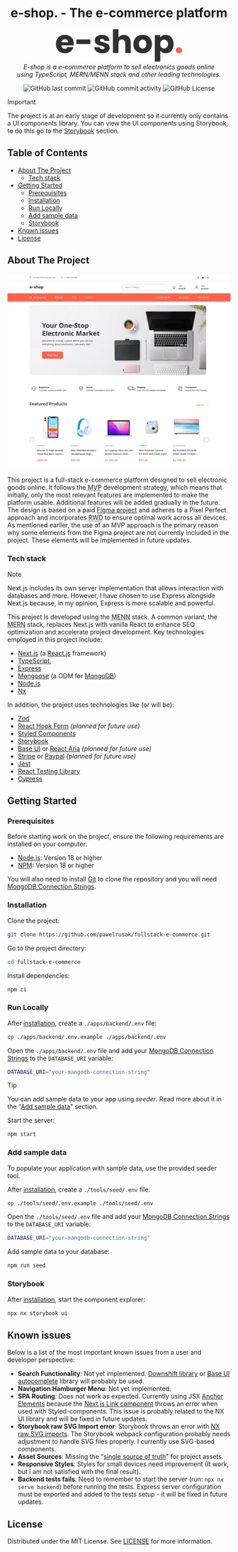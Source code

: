 <h1 align="center">e-shop. - The e-commerce platform</h1>

<p align="center">
  <picture>
    <source media="(prefers-color-scheme: dark)" srcset="./docs/assets/logo-light.svg" width="286" height="74">
    <img alt="e-shop" src="./docs/assets/logo-dark.svg" width="286" height="74">
  </picture>
  <br />
  <em>E-shop is a e-commerce platform to sell electronics goods online
  <br /> using TypeScript, MERN/MENN stack and other leading technologies.</em>
  <br />  
</p>

<p align="center">
  <img src="https://img.shields.io/github/last-commit/pawelrusak/fullstack-e-commerce?style=flat-square" alt="GitHub last commit" />
  <img src="https://img.shields.io/github/commit-activity/w/pawelrusak/fullstack-e-commerce?style=flat-square" alt="GitHub commit activity" />
  <img src="https://img.shields.io/github/license/pawelrusak/fullstack-e-commerce?style=flat-square" alt="GitHub License" />
  <br />
</p>

> [!IMPORTANT]
> The project is at an early stage of development so it currently only contains a UI components library.
> You can view the UI components using Storybook, to do this go to the [Storybook](#storybook) section.

## Table of Contents

- [About The Project](#about-the-project)
  - [Tech stack](#tech-stack)
- [Getting Started](#getting-started)
  - [Prerequisites](#prerequisites)
  - [Installation](#installation)
  - [Run Locally](#run-locally)
  - [Add sample data](#add-sample-data)
  - [Storybook](#storybook)
- [Known issues](#known-issues)
- [License](#license)

## About The Project

<p align="center">
  <img src="./docs/assets/screenshot/homepage-screenshot.png" alt="Project homepage with navbar, hero, values section and featured product section" />
  <br />
</p>

This project is a full-stack e-commerce platform designed to sell electronic goods online. It follows the <abbr title="Minimum Viable Product">MVP</abbr> development strategy, which means that initially, only the most relevant features are implemented to make the platform usable. Additional features will be added gradually in the future. The design is based on a paid [Figma project](https://www.creativefabrica.com/pl/product/e-shop-e-commerce-website-design-ui/) and adheres to a Pixel Perfect approach and incorporates <abbr title="Responsive Web Design">RWD</abbr> to ensure optimal work across all devices. As mentioned earlier, the use of an MVP approach is the primary reason why some elements from the Figma project are not currently included in the project. These elements will be implemented in future updates.

### Tech stack

> [!NOTE]
> Next.js includes its own server implementation that allows interaction with databases and more. However, I have chosen to use Express alongside Next.js because, in my opinion, Express is more scalable and powerful.

This project is developed using the <abbr title="MongoDB, Express.js, Next.js, and Node.js JavaScript software stack">MENN</abbr> stack. A common variant, the <abbr title="MongoDB, Express.js, React.js, and Node.js JavaScript software stack">MERN</abbr> stack, replaces Next.js with vanilla React to enhance SEO optimization and accelerate project development. Key technologies employed in this project include:

- [Next.js](https://nextjs.org/) (a [React.js](https://reactjs.org/) framework)
- [TypeScript](https://www.typescriptlang.org/),
- [Express](https://expressjs.com/)
- [Mongoose](https://mongoosejs.com/) (a ODM for [MongoDB](https://www.mongodb.com/))
- [Node.js](https://nodejs.org/)
- [Nx](https://nx.dev/)

In addition, the project uses technologies like (or will be):

- [Zod](https://zod.dev/)
- [React Hook Form](https://react-hook-form.com/) _(planned for future use)_
- [Styled Components](https://styled-components.com/)
- [Storybook](https://storybook.js.org/)
- [Base UI](https://mui.com/base-ui/) or [React Aria](https://react-spectrum.adobe.com/react-aria/) _(planned for future use)_
- [Stripe](https://stripe.com/) or [Paypal](https://www.paypal.com/) _(planned for future use)_
- [Jest](https://jestjs.io/)
- [React Testing Library](https://testing-library.com/docs/react-testing-library/intro/)
- [Cypress](https://www.cypress.io/)

## Getting Started

### Prerequisites

Before starting work on the project, ensure the following requirements are installed on your computer:

- [Node.js](https://nodejs.org/): Version 18 or higher
- [NPM](https://www.npmjs.com/): Version 18 or higher

You will also need to install [Git](https://github.com/git-guides/install-git) to clone the repository and you will need [MongoDB Connection Strings](https://www.mongodb.com/resources/products/fundamentals/mongodb-connection-string).

### Installation

Clone the project:

```bash
git clone https://github.com/pawelrusak/fullstack-e-commerce.git
```

Go to the project directory:

```bash
cd fullstack-e-commerce
```

Install dependencies:

```bash
npm ci
```

### Run Locally

After [installation](#installation), create a `./apps/backend/.env` file:

```bash
cp ./apps/backend/.env.example ./apps/backend/.env
```

Open the `./apps/backend/.env` file and add your [MongoDB Connection Strings](https://www.mongodb.com/resources/products/fundamentals/mongodb-connection-string) to the `DATABASE_URI` variable:

```bash
DATABASE_URI="your-mangodb-connection-string"
```

> [!TIP]
> You can add sample data to your app using _seeder_. Read more about it in the "[Add sample data](#add-sample-data)" section.

Start the server:

```bash
npm start
```

### Add sample data

To populate your application with sample data, use the provided seeder tool.

After [installation](#installation), create a `./tools/seed/.env` file:

```bash
cp ./tools/seed/.env.example ./tools/seed/.env
```

Open the `./tools/seed/.env` file and add your [MongoDB Connection Strings](https://www.mongodb.com/resources/products/fundamentals/mongodb-connection-string) to the `DATABASE_URI` variable:

```bash
DATABASE_URI="your-mangodb-connection-string"
```

Add sample data to your database:

```bash
npm run seed
```

### Storybook

After [installation](#installation), start the component explorer:

```bash
npx nx storybook ui
```

## Known issues

Below is a list of the most important known issues from a user and developer perspective:

- **Search Functionality**: Not yet implemented. [Downshift library](https://www.downshift-js.com/) or [Base UI autocomplete](https://mui.com/base-ui/react-autocomplete/) library will probably be used.
- **Navigation Hamburger Menu**: Not yet implemented.
- **SPA Routing**: Does not work as expected. Currently using JSX [Anchor Elements](https://developer.mozilla.org/en-US/docs/Web/HTML/Element/a) because the [Next.js Link component](https://nextjs.org/docs/pages/api-reference/components/link) throws an error when used with Styled-components. This issue is probably related to the NX UI library and will be fixed in future updates.
- **Storybook raw SVG Import error**: Storybook throws an error with [NX raw SVG imports](https://nx.dev/recipes/react/adding-assets-react#adding-svgs). The Storybook webpack configuration probably needs adjustment to handle SVG files properly. I currently use SVG-based components.
- **Asset Sources**: Missing the "[single source of truth](https://en.wikipedia.org/wiki/Single_source_of_truth)" for project assets.
- **Responsive Styles**: Styles for small devices need improvement (It work, but I am not satisfied with the final result).
- **Backend tests fails**: Need to remember to start the server (run: `npx nx serve backend`) before running the tests. Express server configuration must be exported and added to the tests setup - it will be fixed in future updates.

## License

Distributed under the MIT License. See [LICENSE](./LICENSE) for more information.
